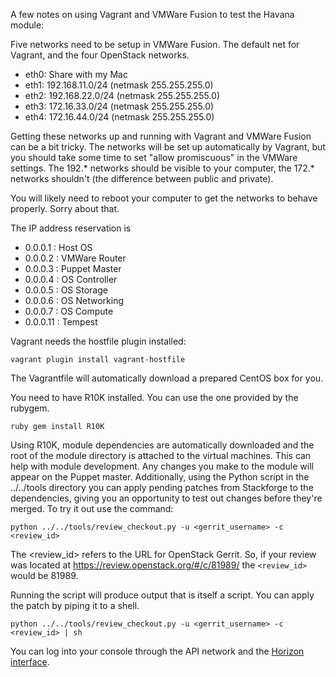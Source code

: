A few notes on using Vagrant and VMWare Fusion to test the Havana module:

Five networks need to be setup in VMWare Fusion. The default net for
Vagrant, and the four OpenStack networks.

*  eth0: Share with my Mac
*  eth1: 192.168.11.0/24 (netmask 255.255.255.0)
*  eth2: 192.168.22.0/24 (netmask 255.255.255.0)
*  eth3: 172.16.33.0/24 (netmask 255.255.255.0)
*  eth4: 172.16.44.0/24 (netmask 255.255.255.0)

Getting these networks up and running with Vagrant and VMWare Fusion can
be a bit tricky. The networks will be set up automatically by Vagrant,
but you should take some time to set "allow promiscuous" in the VMWare
settings. The 192.* networks should be visible to your computer, the
172.* networks shouldn't (the difference between public and private).

You will likely need to reboot your computer to get the networks to behave
properly. Sorry about that.

The IP address reservation is

* 0.0.0.1  : Host OS
* 0.0.0.2  : VMWare Router
* 0.0.0.3  : Puppet Master
* 0.0.0.4  : OS Controller
* 0.0.0.5  : OS Storage
* 0.0.0.6  : OS Networking
* 0.0.0.7  : OS Compute
* 0.0.0.11 : Tempest

Vagrant needs the hostfile plugin installed:

```
vagrant plugin install vagrant-hostfile
```

The Vagrantfile will automatically download a prepared CentOS box for you.

You need to have R10K installed. You can use the one provided by the rubygem.

```
ruby gem install R10K
```

Using R10K, module dependencies are automatically downloaded and the root of the module
directory is attached to the virtual machines. This can help with module development.
Any changes you make to the module will appear on the Puppet master. Additionally,
using the Python script in the ../../tools directory you can apply pending patches
from Stackforge to the dependencies, giving you an opportunity to test out changes
before they're merged. To try it out use the command:

```
python ../../tools/review_checkout.py -u <gerrit_username> -c <review_id>
```

The <review_id> refers to the URL for OpenStack Gerrit. So, if your review was located at 
https://review.openstack.org/#/c/81989/ the `<review_id>` would be 81989.

Running the script will produce output that is itself a script. You can apply the patch by
piping it to a shell.

```
python ../../tools/review_checkout.py -u <gerrit_username> -c <review_id> | sh
```

You can log into your console through the API network and the
[Horizon interface](http://192.168.11.4).
